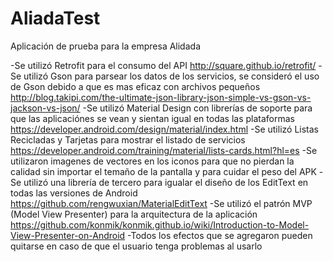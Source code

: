 # AliadaTest
Aplicación de prueba para la empresa Alidada

-Se utilizó Retrofit para el consumo del API   http://square.github.io/retrofit/
-Se utilizó Gson para parsear los datos de los servicios, se consideró el uso de Gson debido a que es mas eficaz con archivos pequeños   http://blog.takipi.com/the-ultimate-json-library-json-simple-vs-gson-vs-jackson-vs-json/
-Se utilizó Material Design con librerías de soporte para que las aplicaciónes se vean y sientan igual en todas las plataformas   https://developer.android.com/design/material/index.html
-Se utilizó Listas Recicladas y Tarjetas para mostrar el listado de servicios   https://developer.android.com/training/material/lists-cards.html?hl=es
-Se utilizaron imagenes de vectores en los iconos para que no pierdan la calidad sin importar el temaño de la pantalla y para cuidar el peso del APK
-Se utilizó una librería de tercero para igualar el diseño de los EditText en todas las versiones de Android    https://github.com/rengwuxian/MaterialEditText
-Se utilizó el patrón MVP (Model View Presenter) para la arquitectura de la aplicación   https://github.com/konmik/konmik.github.io/wiki/Introduction-to-Model-View-Presenter-on-Android
-Todos los efectos que se agregaron pueden quitarse en caso de que el usuario tenga problemas al usarlo